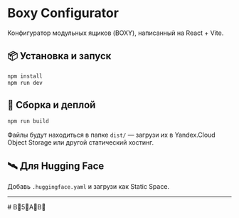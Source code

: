 # Boxy Configurator

Конфигуратор модульных ящиков (BOXY), написанный на React + Vite.

## 📦 Установка и запуск

```bash
npm install
npm run dev
```

## 🚀 Сборка и деплой

```bash
npm run build
```

Файлы будут находиться в папке `dist/` — загрузи их в Yandex.Cloud Object Storage или другой статический хостинг.

## 🛰 Для Hugging Face

Добавь `.huggingface.yaml` и загрузи как Static Space.

---
#   B5AB 
 